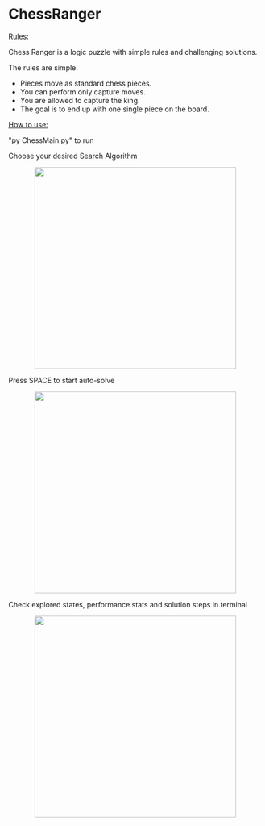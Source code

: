 # ChessRanger  

<ins>Rules:</ins>  

Chess Ranger is a logic puzzle with simple rules and challenging solutions.  

The rules are simple.  
- Pieces move as standard chess pieces.  
- You can perform only capture moves.  
- You are allowed to capture the king.  
- The goal is to end up with one single piece on the board.  

<ins>How to use:</ins> 

"py ChessMain.py" to run  

Choose your desired Search Algorithm  

<p align="center">
  <img src="https://github.com/user-attachments/assets/7951930a-bf0b-49e3-be5b-fc469d76716c" height="400">
</p>

Press SPACE to start auto-solve  

<p align="center">
  <img src="https://github.com/user-attachments/assets/ba31a10b-1ceb-4747-92ca-383fb0a44100" height="400">
</p>

Check explored states, performance stats and solution steps in terminal  

<p align="center">
  <img src="https://github.com/user-attachments/assets/01d084de-9164-4e41-bd68-3ea076386fd9" height="400">
</p>
